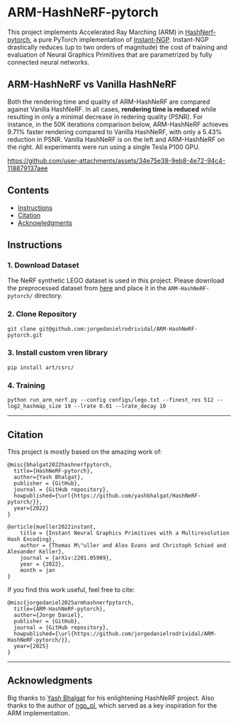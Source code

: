 # ARM-HashNeRF-pytorch

This project implements Accelerated Ray Marching (ARM) in [HashNerf-pytorch](https://github.com/yashbhalgat/HashNeRF-pytorch), a pure PyTorch implementation of [Instant-NGP](https://github.com/NVlabs/instant-ngp). Instant-NGP drastically reduces (up to two orders of magnitude) the cost of training and evaluation of Neural Graphics Primitives that are parametrized by fully connected neural networks.

## ARM-HashNeRF vs Vanilla HashNeRF
Both the rendering time and quality of ARM-HashNeRF are compared against Vanilla HashNeRF. In all cases, **rendering time is reduced** while resulting in only a minimal decrease in redering quality (PSNR). For instance, in the 50K iterations comparison below, ARM-HashNeRF achieves 9.71% faster rendering compared to Vanilla HashNeRF, with only a 5.43% reduction in PSNR. Vanilla HashNeRF is on the left and ARM-HashNeRF on the right. All experiments were run using a single Tesla P100 GPU.


<!-- <video width="100%" controls>
  <source src="original-vs-art2_50K_default.mp4" type="video/mp4">
  Your browser does not support the video tag.
</video> -->

https://github.com/user-attachments/assets/34e75e38-9eb8-4e72-94c4-118879137aee




## Contents
- [Instructions](#instructions)
- [Citation](#citation)
- [Acknowledgments](#acknowledgments)


## Instructions

### 1. Download Dataset

The NeRF synthetic LEGO dataset is used in this project. Please download the preprocessed dataset from [here](https://drive.google.com/file/d/1spe2zFbqgz2Rt0fR1tJs5seJBxS0R-Sy/view) and place it in the `ARM-HashNeRF-pytorch/` directory.


### 2. Clone Repository

```
git clone git@github.com:jorgedanielrodrividal/ARM-HashNeRF-pytorch.git
```

### 3. Install custom vren library

```
pip install art/csrc/
```

### 4. Training

```
python run_arm_nerf.py --config configs/lego.txt --finest_res 512 --log2_hashmap_size 19 --lrate 0.01 --lrate_decay 10
```

---

## Citation

This project is mostly based on the amazing work of:

```
@misc{bhalgat2022hashnerfpytorch,
  title={HashNeRF-pytorch},
  author={Yash Bhalgat},
  publisher = {GitHub},
  journal = {GitHub repository},
  howpublished={\url{https://github.com/yashbhalgat/HashNeRF-pytorch/}},
  year={2022}
}
```

```
@article{mueller2022instant,
    title = {Instant Neural Graphics Primitives with a Multiresolution Hash Encoding},
    author = {Thomas M\"uller and Alex Evans and Christoph Schied and Alexander Keller},
    journal = {arXiv:2201.05989},
    year = {2022},
    month = jan
}
```

If you find this work useful, feel free to cite:

```
@misc{jorgedaniel2025armhashnerfpytorch,
  title={ARM-HashNeRF-pytorch},
  author={Jorge Daniel},
  publisher = {GitHub},
  journal = {GitHub repository},
  howpublished={\url{https://github.com/jorgedanielrodrividal/ARM-HashNeRF-pytorch/}},
  year={2025}
}
```

---

## Acknowledgments
Big thanks to [Yash Bhalgat](https://github.com/yashbhalgat) for his enlightening HashNeRF project. Also thanks to the author of [ngp_pl](https://github.com/kwea123/ngp_pl), which served as a key inspiration for the ARM implementation.


